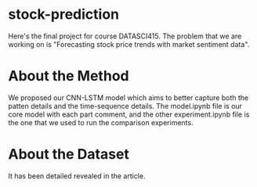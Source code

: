 # stock-prediction
Here's the final project for course DATASCI415. The problem that we are working on is "Forecasting stock price trends with market sentiment data".
# About the Method
We proposed our CNN-LSTM model which aims to better capture both the patten details and the time-sequence details. The model.ipynb file is our core model with each part comment, and the other experiment.ipynb file is the one that we used to run the comparison experiments.
# About the Dataset
It has been detailed revealed in the article.
